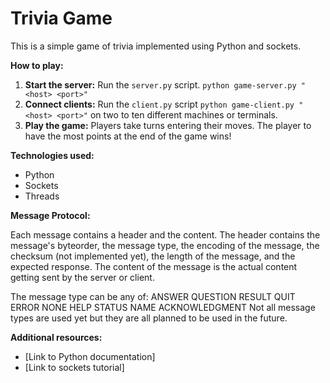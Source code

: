 # Trivia Game

This is a simple game of trivia implemented using Python and sockets.

**How to play:**

1. **Start the server:** Run the `server.py` script. ```python game-server.py "<host> <port>"```
2. **Connect clients:** Run the `client.py` script  ```python game-client.py "<host> <port>"``` on two to ten different machines or terminals.
3. **Play the game:** Players take turns entering their moves. The player to have the most points at the end of the game wins!

**Technologies used:**

* Python
* Sockets
* Threads

**Message Protocol:**

Each message contains a header and the content. The header contains the message's byteorder, the message type, the encoding of the message, the checksum (not implemented yet), the length of the message, and the expected response. The content of the message is the actual content getting sent by the server or client. 

The message type can be any of:
    ANSWER
    QUESTION
    RESULT
    QUIT
    ERROR
    NONE
    HELP
    STATUS
    NAME
    ACKNOWLEDGMENT
Not all message types are used yet but they are all planned to be used in the future.

**Additional resources:**

* [Link to Python documentation]
* [Link to sockets tutorial]
